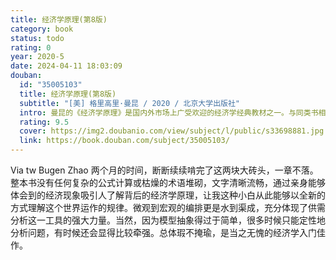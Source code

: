 ```yaml
---
title: 经济学原理(第8版)
category: book
status: todo
rating: 0
year: 2020-5
date: 2024-04-11 18:03:09
douban:
  id: "35005103"
  title: 经济学原理(第8版)
  subtitle: "[美] 格里高里·曼昆 / 2020 / 北京大学出版社"
  intro: 曼昆的《经济学原理》是国内外市场上广受欢迎的经济学经典教材之一。与同类书相比，本书的特点在于，更多地强调经济学原理的应用和思维方式的培养，而不是经济学模型。书中包含了大量贴近生活的案例研究和政策讨论。第8版更新了全书中的数据、习题及案例，并新增了“专家看法”等专栏。此外，第8版还配套了英文版的MindTap在线学习平台，内容包括互动电子书、视频导读、视频讲解、学习指南、在线测试题、拓展阅读等丰富的学习资源。本书为曼昆《经济学原理（第8版）》的微观经济学分册，适合经济学专业本科生的宏观经济学课程以及对经济学感兴趣的普通读者使用。
  rating: 9.5
  cover: https://img2.doubanio.com/view/subject/l/public/s33698881.jpg
  link: https://book.douban.com/subject/35005103/
---
```


Via tw Bugen Zhao 两个月的时间，断断续续啃完了这两块大砖头，一章不落。整本书没有任何复杂的公式计算或枯燥的术语堆砌，文字清晰流畅，通过亲身能够体会到的经济现象吸引人了解背后的经济学原理，让我这种小白从此能够以全新的方式理解这个世界运作的规律。微观到宏观的编排更是水到渠成，充分体现了供需分析这一工具的强大力量。当然，因为模型抽象得过于简单，很多时候只能定性地分析问题，有时候还会显得比较牵强。总体瑕不掩瑜，是当之无愧的经济学入门佳作。